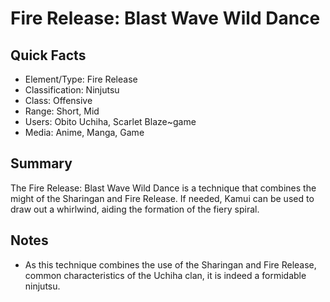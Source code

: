 # Fire Release: Blast Wave Wild Dance

## Quick Facts
- Element/Type: Fire Release
- Classification: Ninjutsu
- Class: Offensive
- Range: Short, Mid
- Users: Obito Uchiha, Scarlet Blaze~game
- Media: Anime, Manga, Game

## Summary
The Fire Release: Blast Wave Wild Dance is a technique that combines the might of the Sharingan and Fire Release. If needed, Kamui can be used to draw out a whirlwind, aiding the formation of the fiery spiral.

## Notes
- As this technique combines the use of the Sharingan and Fire Release, common characteristics of the Uchiha clan, it is indeed a formidable ninjutsu.
